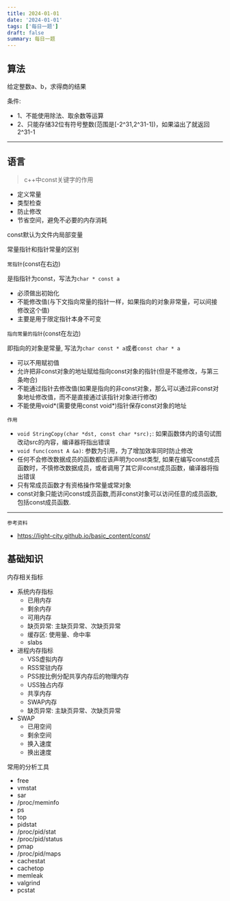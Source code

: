 ```yaml
---
title: 2024-01-01
date: '2024-01-01'
tags: ['每日一题']
draft: false
summary: 每日一题
---
```


## 算法

给定整数a、b，求得商的结果

条件:

- 1、不能使用除法、取余数等运算 
- 2、只能存储32位有符号整数(范围是[-2^31,2^31-1])，如果溢出了就返回2^31-1

---

## 语言

> c++中const关键字的作用

- 定义常量
- 类型检查
- 防止修改
- 节省空间，避免不必要的内存消耗

const默认为文件内局部变量

常量指针和指针常量的区别

`常指针`(const在右边)

是指指针为const，写法为`char * const a`

- 必须做出初始化
- 不能修改值(与下文指向常量的指针一样，如果指向的对象非常量，可以间接修改这个值)
- 主要是用于限定指针本身不可变

`指向常量的指针`(const在左边)

即指向的对象是常量, 写法为`char const * a`或者`const char * a`

- 可以不用赋初值
- 允许把非const对象的地址赋给指向const对象的指针(但是不能修改，与第三条吻合)
- 不能通过指针去修改值(如果是指向的非const对象，那么可以通过非const对象地址修改值，而不是直接通过该指针对象进行修改)
- 不能使用void*(需要使用const void*)指针保存const对象的地址

`作用`

- `void StringCopy(char *dst, const char *src);`: 如果函数体内的语句试图改动src的内容，编译器将指出错误
- `void func(const A &a)`: 参数为引用，为了增加效率同时防止修改
- 任何不会修改数据成员的函数都应该声明为const类型, 如果在编写const成员函数时，不慎修改数据成员，或者调用了其它非const成员函数，编译器将指出错误
- 只有常成员函数才有资格操作常量或常对象
- const对象只能访问const成员函数,而非const对象可以访问任意的成员函数,包括const成员函数.

---

`参考资料`

- https://light-city.github.io/basic_content/const/

## 基础知识

内存相关指标

- 系统内存指标
  - 已用内存
  - 剩余内存
  - 可用内存
  - 缺页异常: 主缺页异常、次缺页异常
  - 缓存区: 使用量、命中率
  - slabs
- 进程内存指标
  - VSS虚拟内存
  - RSS常驻内存
  - PSS按比例分配共享内存后的物理内存
  - USS独占内存
  - 共享内存
  - SWAP内存
  - 缺页异常: 主缺页异常、次缺页异常
- SWAP
  - 已用空间
  - 剩余空间
  - 换入速度
  - 换出速度

常用的分析工具

- free
- vmstat
- sar
- /proc/meminfo
- ps
- top
- pidstat
- /proc/pid/stat
- /proc/pid/status
- pmap
- /proc/pid/maps
- cachestat
- cachetop
- memleak
- valgrind
- pcstat
